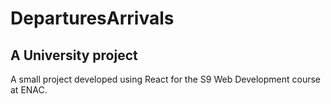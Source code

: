 # DeparturesArrivals
## A University project

A small project developed using React for the S9 Web Development course at ENAC.